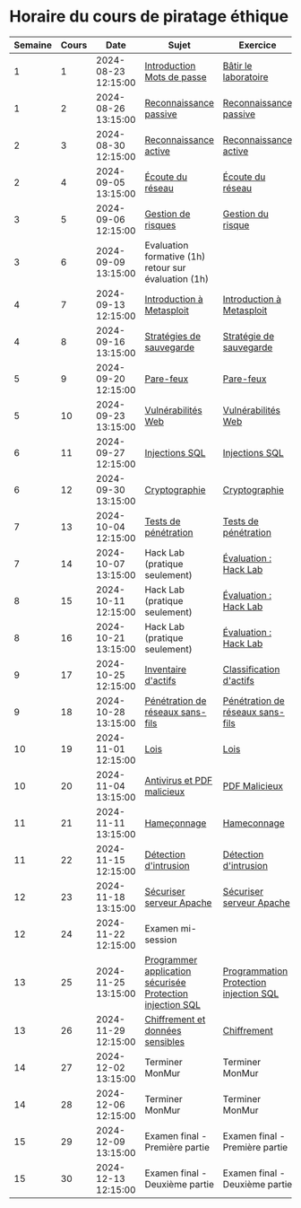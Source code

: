 # Horaire du cours de piratage éthique
Semaine|Cours|Date|Sujet|Exercice
--|--|--|--|--
1|1|2024-08-23 12:15:00|[Introduction](lecons/01_Introduction.md) <br/>[Mots de passe](lecons/01b_Mots_de_passe.md)            |[Bâtir le laboratoire](exercices/01_Exercices_Laboratoire.md)
1|2|2024-08-26 13:15:00|[Reconnaissance passive](lecons/02_Reconnaissance_passive.md)|[Reconnaissance passive](exercices/02_Exercices_Reconnaissance_passive.md)
2|3|2024-08-30 12:15:00|[Reconnaissance active](lecons/03_Reconnaissance_active.md)|[Reconnaissance active](exercices/03_Reconnaissance_active.md) 
2|4|2024-09-05 13:15:00|[Écoute du réseau](lecons/04_Ecoute_reseau.md)|[Écoute du réseau](exercices/04_Ecoute_reseau.md)
3|5|2024-09-06 12:15:00|[Gestion de risques](lecons/05_Gestion_de_risques.md) |[Gestion du risque](exercices/05_Gestion_de_risques.md)
3|6|2024-09-09 13:15:00|Evaluation formative (1h)<br/>retour sur évaluation (1h)                |
4|7|2024-09-13 12:15:00|[Introduction à Metasploit](lecons/06_Intro_Metasploit.md)|[Introduction à Metasploit](exercices/06_Intro_Metasploit.md)
4|8|2024-09-16 13:15:00|[Stratégies de sauvegarde](lecons/07_Strategies_sauvegarde.md)                  |[Stratégie de sauvegarde](exercices/07_strategie_sauvegarde.md)
5|9|2024-09-20 12:15:00|[Pare-feux](lecons/08_Pare_feu.md)|[Pare-feux](exercices/08_Pare_feu.md)
5|10|2024-09-23 13:15:00|[Vulnérabilités Web](lecons/19_Vulnerabilites_Web.md)|[Vulnérabilités Web](exercices/19_Vulnerabilites_Web.md)
6|11|2024-09-27 12:15:00|[Injections SQL](lecons/20_Injection_SQL.md)|[Injections SQL](exercices/20_Injection_SQL.md)
6|12|2024-09-30 13:15:00|[Cryptographie](lecons/10_Cryptographie.md)|[Cryptographie](exercices/10_Cryptographie.md)
7|13|2024-10-04 12:15:00|[Tests de pénétration](lecons/14_Tests_penetration.md)|[Tests de pénétration](exercices/14_Tests_penetration.md)
7|14|2024-10-07 13:15:00|Hack Lab (pratique seulement)|[Évaluation : Hack Lab](evaluations/Hack_lab.md)
8|15|2024-10-11 12:15:00|Hack Lab (pratique seulement)|[Évaluation : Hack Lab](evaluations/Hack_lab.md)
8|16|2024-10-21 13:15:00|Hack Lab (pratique seulement)|[Évaluation : Hack Lab](evaluations/Hack_lab.md)
9|17|2024-10-25 12:15:00|[Inventaire d'actifs](lecons/11_Inventaire_Actifs.md)|[Classification d'actifs](exercices/10_classification_actifs.md)
9|18|2024-10-28 13:15:00|[Pénétration de réseaux sans-fils](lecons/13_Penetration_reseau_sans_fils.md)|[Pénétration de réseaux sans-fils](exercices/13_Penetration_reseau_sans_fils.md)
10|19|2024-11-01 12:15:00|[Lois](lecons/18_Lois.md)|[Lois](exercices/18_Lois.md)
10|20|2024-11-04 13:15:00|[Antivirus et PDF malicieux](lecons/09_Antivirus_et_PDF_malicieux.md)|[PDF Malicieux](exercices/09_PDF_Malicieux.md)
11|21|2024-11-11 13:15:00|[Hameçonnage](lecons/10_Hameconnage.md)  |[Hameconnage](exercices/10_Hameconnage.md)
11|22|2024-11-15 12:15:00|[Détection d'intrusion](lecons/17_Detection_intrusion.md)       |[Détection d'intrusion](exercices/17_Detection_intrusion.md)
12|23|2024-11-18 13:15:00|[Sécuriser serveur Apache](lecons/21_Securiser_Apache.md)|[Sécuriser serveur Apache](exercices/21_Securiser_Apache.md)
12|24|2024-11-22 12:15:00|Examen mi-session   |
13|25|2024-11-25 13:15:00|[Programmer application sécurisée](lecons/22_Programmer_application_securisee.md) <br/> [Protection injection SQL](lecons/23_Protection_Injection_SQL.md)|[Programmation](exercices/22_Programmer_application_securisee.md) <br/>[Protection injection SQL](exercices/23_Proteger_injection_SQL.md)
13|26|2024-11-29 12:15:00|[Chiffrement et données sensibles](lecons/24_Chiffrement_et_donnees_sensibles.md)|[Chiffrement](exercices/24_Chiffrement.md) 
14|27|2024-12-02 13:15:00|Terminer MonMur|Terminer MonMur
14|28|2024-12-06 12:15:00|Terminer MonMur|Terminer MonMur
15|29|2024-12-09 13:15:00|Examen final - Première partie|Examen final - Première partie
15|30|2024-12-13 12:15:00|Examen final - Deuxième partie|Examen final - Deuxième partie
